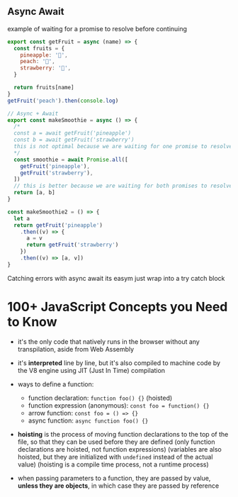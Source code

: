 ## Async Await

example of waiting for a promise to resolve before continuing

```js
export const getFruit = async (name) => {
  const fruits = {
    pineapple: '🍍',
    peach: '🍑',
    strawberry: '🍓',
  }

  return fruits[name]
}
getFruit('peach').then(console.log)

// Async + Await
export const makeSmoothie = async () => {
  /*
  const a = await getFruit('pineapple')
  const b = await getFruit('strawberry') 
  this is not optimal because we are waiting for one promise to resolve before starting the next one. We should go like this only if the second one depends on the first one
  */
  const smoothie = await Promise.all([
    getFruit('pineapple'),
    getFruit('strawberry'),
  ])
  // this is better because we are waiting for both promises to resolve at the same time
  return [a, b]
}

const makeSmoothie2 = () => {
  let a
  return getFruit('pineapple')
    .then((v) => {
      a = v
      return getFruit('strawberry')
    })
    .then((v) => [a, v])
}
```

Catching errors with async await its easym just wrap into a try catch block

# 100+ JavaScript Concepts you Need to Know

- it's the only code that natively runs in the browser without any transpilation, aside from Web Assembly
- it's **interpreted** line by line, but it's also compiled to machine code by the V8 engine using JIT (Just In Time) compilation
- ways to define a function:

  - function declaration:
    `function foo() {}` (hoisted)
  - function expression (anonymous):
    `const foo = function() {}`
  - arrow function:
    `const foo = () => {}`
  - async function:
    `async function foo() {}`

- **hoisting** is the process of moving function declarations to the top of the file, so that they can be used before they are defined (only function declarations are hoisted, not function expressions) (variables are also hoisted, but they are initialized with `undefined` instead of the actual value) (hoisting is a compile time process, not a runtime process)

- when passing parameters to a function, they are passed by value, **unless they are objects**, in which case they are passed by reference
